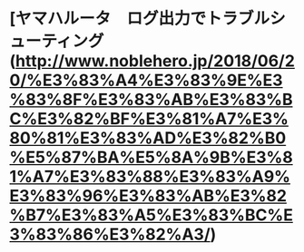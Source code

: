 


# [ヤマハルータ　ログ出力でトラブルシューティング(http://www.noblehero.jp/2018/06/20/%E3%83%A4%E3%83%9E%E3%83%8F%E3%83%AB%E3%83%BC%E3%82%BF%E3%81%A7%E3%80%81%E3%83%AD%E3%82%B0%E5%87%BA%E5%8A%9B%E3%81%A7%E3%83%88%E3%83%A9%E3%83%96%E3%83%AB%E3%82%B7%E3%83%A5%E3%83%BC%E3%83%86%E3%82%A3/)
<!--stackedit_data:
eyJoaXN0b3J5IjpbLTk5OTkzMTQyOF19
-->